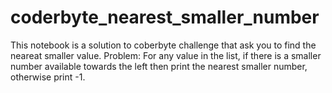 # coderbyte_nearest_smaller_number
This notebook is a solution to coberbyte challenge that ask you to find the neareat smaller value. Problem: For any value in the list, if there is a smaller number available towards the left then print the nearest smaller number, otherwise print -1.
